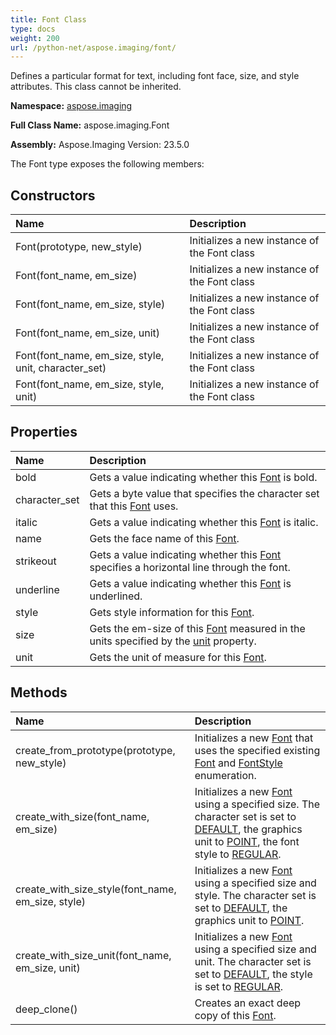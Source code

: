 ```yaml
---
title: Font Class
type: docs
weight: 200
url: /python-net/aspose.imaging/font/
---
```


Defines a particular format for text, including font face, size, and style attributes. This class cannot be inherited.

**Namespace:** [aspose.imaging](/imaging/python-net/aspose.imaging/)

**Full Class Name:** aspose.imaging.Font

**Assembly:**  Aspose.Imaging Version: 23.5.0

The Font type exposes the following members:
## **Constructors**
|**Name**|**Description**|
| :- | :- |
|Font(prototype, new_style)|Initializes a new instance of the Font class|
|Font(font_name, em_size)|Initializes a new instance of the Font class|
|Font(font_name, em_size, style)|Initializes a new instance of the Font class|
|Font(font_name, em_size, unit)|Initializes a new instance of the Font class|
|Font(font_name, em_size, style, unit, character_set)|Initializes a new instance of the Font class|
|Font(font_name, em_size, style, unit)|Initializes a new instance of the Font class|
## **Properties**
|**Name**|**Description**|
| :- | :- |
|bold|Gets a value indicating whether this [Font](/imaging/python-net/aspose.imaging/font/) is bold.|
|character_set|Gets a byte value that specifies the character set that this [Font](/imaging/python-net/aspose.imaging/font/) uses.|
|italic|Gets a value indicating whether this [Font](/imaging/python-net/aspose.imaging/font/) is italic.|
|name|Gets the face name of this [Font](/imaging/python-net/aspose.imaging/font/).|
|strikeout|Gets a value indicating whether this [Font](/imaging/python-net/aspose.imaging/font/) specifies a horizontal line through the font.|
|underline|Gets a value indicating whether this [Font](/imaging/python-net/aspose.imaging/font/) is underlined.|
|style|Gets style information for this [Font](/imaging/python-net/aspose.imaging/font/).|
|size|Gets the em-size of this [Font](/imaging/python-net/aspose.imaging/font/) measured in the units specified by the [unit](/imaging/python-net/aspose.imaging/font/) property.|
|unit|Gets the unit of measure for this [Font](/imaging/python-net/aspose.imaging/font/).|
## **Methods**
|**Name**|**Description**|
| :- | :- |
|create_from_prototype(prototype, new_style)|Initializes a new [Font](/imaging/python-net/aspose.imaging/font/) that uses the specified existing [Font](/imaging/python-net/aspose.imaging/font/) and [FontStyle](/imaging/python-net/aspose.imaging/fontstyle/) enumeration.|
|create_with_size(font_name, em_size)|Initializes a new [Font](/imaging/python-net/aspose.imaging/font/) using a specified size. The character set is set to [DEFAULT](/imaging/python-net/aspose.imaging/characterset/), the graphics unit to [POINT](/imaging/python-net/aspose.imaging/graphicsunit/), the font style to [REGULAR](/imaging/python-net/aspose.imaging/fontstyle/).|
|create_with_size_style(font_name, em_size, style)|Initializes a new [Font](/imaging/python-net/aspose.imaging/font/) using a specified size and style. The character set is set to [DEFAULT](/imaging/python-net/aspose.imaging/characterset/), the graphics unit to [POINT](/imaging/python-net/aspose.imaging/graphicsunit/).|
|create_with_size_unit(font_name, em_size, unit)|Initializes a new [Font](/imaging/python-net/aspose.imaging/font/) using a specified size and unit. The character set is set to [DEFAULT](/imaging/python-net/aspose.imaging/characterset/), the style is set to [REGULAR](/imaging/python-net/aspose.imaging/fontstyle/).|
|deep_clone()|Creates an exact deep copy of this [Font](/imaging/python-net/aspose.imaging/font/).|
